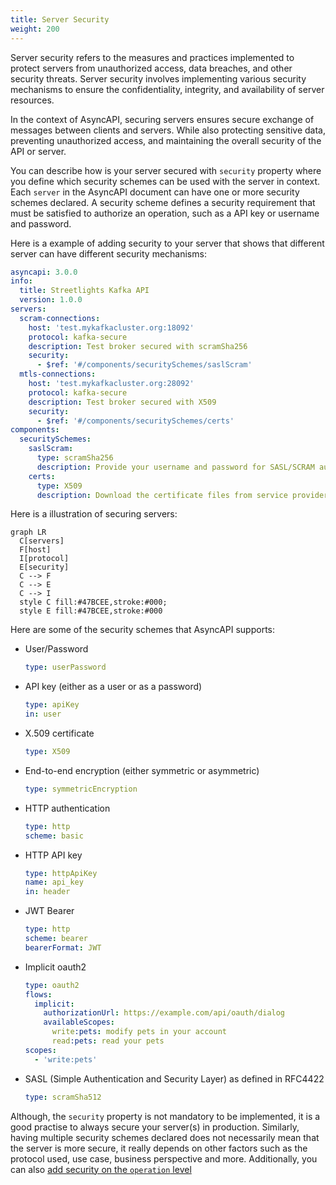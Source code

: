 ```yaml
---
title: Server Security 
weight: 200
---
```


Server security refers to the measures and practices implemented to protect servers from unauthorized access, data breaches, and other security threats. Server security involves implementing various security mechanisms to ensure the confidentiality, integrity, and availability of server resources.

In the context of AsyncAPI, securing servers ensures secure exchange of messages between clients and servers. While also protecting sensitive data, preventing unauthorized access, and maintaining the overall security of the API or server.

You can describe how is your server secured with `security` property where you define which security schemes can be used with the server in context. Each `server` in the AsyncAPI document can have one or more security schemes declared. A security scheme defines a security requirement that must be satisfied to authorize an operation, such as a API key or username and password. 

Here is a example of adding security to your server that shows that different server can have different security mechanisms:
```yml
asyncapi: 3.0.0
info:
  title: Streetlights Kafka API
  version: 1.0.0
servers:
  scram-connections:
    host: 'test.mykafkacluster.org:18092'
    protocol: kafka-secure
    description: Test broker secured with scramSha256
    security:
      - $ref: '#/components/securitySchemes/saslScram'
  mtls-connections:
    host: 'test.mykafkacluster.org:28092'
    protocol: kafka-secure
    description: Test broker secured with X509
    security:
      - $ref: '#/components/securitySchemes/certs'
components:
  securitySchemes:
    saslScram:
      type: scramSha256
      description: Provide your username and password for SASL/SCRAM authentication
    certs:
      type: X509
      description: Download the certificate files from service provider
```

Here is a illustration of securing servers: 
```mermaid
graph LR
  C[servers]
  F[host]
  I[protocol]
  E[security]
  C --> F
  C --> E
  C --> I
  style C fill:#47BCEE,stroke:#000;
  style E fill:#47BCEE,stroke:#000
```

Here are some of the security schemes that AsyncAPI supports:
- User/Password
  ```yml
  type: userPassword
  ```

- API key (either as a user or as a password)
  ```yml
  type: apiKey
  in: user
  ```

- X.509 certificate
  ```yml
  type: X509
  ```

- End-to-end encryption (either symmetric or asymmetric)
  ```yml
  type: symmetricEncryption
  ```

- HTTP authentication
  ```yml
  type: http
  scheme: basic
  ```

- HTTP API key
  ```yml
  type: httpApiKey
  name: api_key
  in: header
  ```

- JWT Bearer
  ```yml
  type: http
  scheme: bearer
  bearerFormat: JWT
  ```

- Implicit oauth2
  ```yml
  type: oauth2
  flows:
    implicit:
      authorizationUrl: https://example.com/api/oauth/dialog
      availableScopes:
        write:pets: modify pets in your account
        read:pets: read your pets
  scopes:
    - 'write:pets'
  ```

- SASL (Simple Authentication and Security Layer) as defined in RFC4422
  ```yml
  type: scramSha512
  ```

Although, the `security` property is not mandatory to be implemented, it is a good practise to always secure your server(s) in production. Similarly, having multiple security schemes declared does not necessarily mean that the server is more secure, it really depends on other factors such as the protocol used, use case, business perspective and more. Additionally, you can also [add security on the `operation` level](securing-operations)
